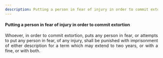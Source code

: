 ```yaml
---
description: Putting a person in fear of injury in order to commit extortion
---
```


#### Putting a person in fear of injury in order to commit extortion
<div style="text-align: justify">

Whoever, in order to commit extortion, puts any person in fear, or attempts to put any person in fear, of any injury, shall be punished with imprisonment of either description for a term which may extend to two years, or with a fine, or with both.

</div>
